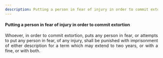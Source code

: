 ```yaml
---
description: Putting a person in fear of injury in order to commit extortion
---
```


#### Putting a person in fear of injury in order to commit extortion
<div style="text-align: justify">

Whoever, in order to commit extortion, puts any person in fear, or attempts to put any person in fear, of any injury, shall be punished with imprisonment of either description for a term which may extend to two years, or with a fine, or with both.

</div>
